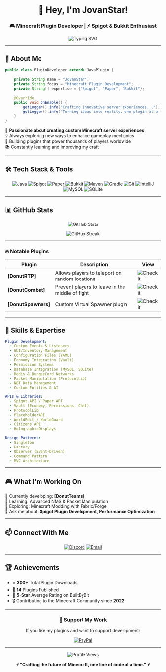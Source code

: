 <div align="center">
  
# 👋 Hey, I'm JovanStar!

### 🎮 Minecraft Plugin Developer | ⚡ Spigot & Bukkit Enthusiast

<img src="https://readme-typing-svg.demolab.com?font=Fira+Code&size=24&duration=3000&pause=1000&color=00FF00&center=true&vCenter=true&width=600&lines=Minecraft+Plugin+Developer;Building+Epic+Server+Experiences;Spigot+%7C+Paper+%7C+Bukkit;Creating+Custom+Game+Mechanics" alt="Typing SVG" />

</div>

---

## 🌟 About Me

```java
public class PluginDeveloper extends JavaPlugin {
    
    private String name = "JovanStar";
    private String focus = "Minecraft Plugin Development";
    private String[] expertise = {"Spigot", "Paper", "Bukkit"};
    
    @Override
    public void onEnable() {
        getLogger().info("Crafting innovative server experiences...");
        getLogger().info("Turning ideas into reality, one plugin at a time!");
    }
}
```

🔨 **Passionate about creating custom Minecraft server experiences**  
💡 Always exploring new ways to enhance gameplay mechanics  
🚀 Building plugins that power thousands of players worldwide  
📚 Constantly learning and improving my craft

---

## 🛠️ Tech Stack & Tools

<div align="center">

![Java](https://img.shields.io/badge/Java-ED8B00?style=for-the-badge&logo=openjdk&logoColor=white)
![Spigot](https://img.shields.io/badge/Spigot-FF9900?style=for-the-badge&logo=minecraft&logoColor=white)
![Paper](https://img.shields.io/badge/Paper-00AA00?style=for-the-badge&logo=minecraft&logoColor=white)
![Bukkit](https://img.shields.io/badge/Bukkit-AA5500?style=for-the-badge&logo=minecraft&logoColor=white)
![Maven](https://img.shields.io/badge/Maven-C71A36?style=for-the-badge&logo=apache-maven&logoColor=white)
![Gradle](https://img.shields.io/badge/Gradle-02303A?style=for-the-badge&logo=gradle&logoColor=white)
![Git](https://img.shields.io/badge/Git-F05032?style=for-the-badge&logo=git&logoColor=white)
![IntelliJ](https://img.shields.io/badge/IntelliJ_IDEA-000000?style=for-the-badge&logo=intellij-idea&logoColor=white)
![MySQL](https://img.shields.io/badge/MySQL-4479A1?style=for-the-badge&logo=mysql&logoColor=white)
![SQLite](https://img.shields.io/badge/SQLite-003B57?style=for-the-badge&logo=sqlite&logoColor=white)

</div>

---

## 📊 GitHub Stats

<div align="center">
  
![GitHub Stats](https://github-readme-stats.vercel.app/api?username=jovanstardev&show_icons=true&theme=minecraft&hide_border=true&bg_color=0d1117&title_color=00ff00&icon_color=00ff00&text_color=ffffff)

![GitHub Streak](https://github-readme-streak-stats.herokuapp.com/?user=YOUR_USERNAME&theme=minecraft-dark&hide_border=true&background=0d1117&ring=00ff00&fire=00ff00&currStreakLabel=00ff00)

</div>

---

</div>

### 🔥 Notable Plugins

| Plugin | Description | View |
|--------|-------------|-----------|
| **[DonutRTP]** | Allows players to teleport on random locations | ![Check it](https://builtbybit.com/resources/donutrtp-rtp-rtpzone.69594/) |
| **[DonutCombat]** | Prevent players to leave in the middle of fight | ![Check it](https://builtbybit.com/resources/donutcombat.66156/) |
| **[DonutSpawners]** | Custom Virtual Spawner plugin | ![Check it](https://builtbybit.com/resources/donutspawners-modern-replica.80064/) |

---

## 💼 Skills & Expertise

```yaml
Plugin Development:
  - Custom Events & Listeners
  - GUI/Inventory Management
  - Configuration Files (YAML)
  - Economy Integration (Vault)
  - Permission Systems
  - Database Integration (MySQL, SQLite)
  - Redis & BungeeCord Networks
  - Packet Manipulation (ProtocolLib)
  - NBT Data Management
  - Custom Entities & AI

APIs & Libraries:
  - Spigot API / Paper API
  - Vault (Economy, Permissions, Chat)
  - ProtocolLib
  - PlaceholderAPI
  - WorldEdit / WorldGuard
  - Citizens API
  - HolographicDisplays

Design Patterns:
  - Singleton
  - Factory
  - Observer (Event-Driven)
  - Command Pattern
  - MVC Architecture
```

---

## 🎮 What I'm Working On

🔨 Currently developing: **[DonutTeams]**  
📖 Learning: Advanced NMS & Packet Manipulation  
🌱 Exploring: Minecraft Modding with Fabric/Forge  
💬 Ask me about: **Spigot Plugin Development, Performance Optimization**

---

## 📫 Connect With Me

<div align="center">

[![Discord](https://img.shields.io/badge/Discord-5865F2?style=for-the-badge&logo=discord&logoColor=white)](https://discord.gg/starstudiomc)
[![Email](https://img.shields.io/badge/Email-D14836?style=for-the-badge&logo=gmail&logoColor=white)](mailto:jovanstardev@gmail.com)

</div>

---

## 🏆 Achievements

- ⭐ **300+** Total Plugin Downloads
- 🌟 **14** Plugins Published
- 💬 **5-Star** Average Rating on BuiltByBit
- 🎖️ Contributing to the Minecraft Community since **2022**

---

<div align="center">

### 💎 Support My Work

If you like my plugins and want to support development:

[![PayPal](https://img.shields.io/badge/PayPal-00457C?style=for-the-badge&logo=paypal&logoColor=white)]([https://paypal.me/jovanstar867])

---

![Profile Views](https://komarev.com/ghpvc/?username=jovanstardev&color=00ff00&style=for-the-badge)

**⚡ "Crafting the future of Minecraft, one line of code at a time." ⚡**

</div>

